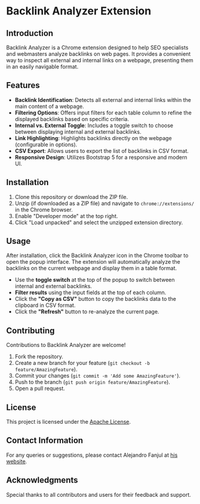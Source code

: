 # Backlink Analyzer Extension

## Introduction
Backlink Analyzer is a Chrome extension designed to help SEO specialists and webmasters analyze backlinks on web pages. It provides a convenient way to inspect all external and internal links on a webpage, presenting them in an easily navigable format.

## Features
- **Backlink Identification**: Detects all external and internal links within the main content of a webpage.
- **Filtering Options**: Offers input filters for each table column to refine the displayed backlinks based on specific criteria.
- **Internal vs. External Toggle**: Includes a toggle switch to choose between displaying internal and external backlinks.
- **Link Highlighting**: Highlights backlinks directly on the webpage (configurable in options).
- **CSV Export**: Allows users to export the list of backlinks in CSV format.
- **Responsive Design**: Utilizes Bootstrap 5 for a responsive and modern UI.

## Installation
1. Clone this repository or download the ZIP file.
2. Unzip (if downloaded as a ZIP file) and navigate to `chrome://extensions/` in the Chrome browser.
3. Enable "Developer mode" at the top right.
4. Click "Load unpacked" and select the unzipped extension directory.

## Usage
After installation, click the Backlink Analyzer icon in the Chrome toolbar to open the popup interface. The extension will automatically analyze the backlinks on the current webpage and display them in a table format.

- Use the **toggle switch** at the top of the popup to switch between internal and external backlinks.
- **Filter results** using the input fields at the top of each column.
- Click the **"Copy as CSV"** button to copy the backlinks data to the clipboard in CSV format.
- Click the **"Refresh"** button to re-analyze the current page.

## Contributing
Contributions to Backlink Analyzer are welcome!

1. Fork the repository.
2. Create a new branch for your feature (`git checkout -b feature/AmazingFeature`).
3. Commit your changes (`git commit -m 'Add some AmazingFeature'`).
4. Push to the branch (`git push origin feature/AmazingFeature`).
5. Open a pull request.

## License
This project is licensed under the [Apache License](LICENSE.md).

## Contact Information
For any queries or suggestions, please contact Alejandro Fanjul at [his website](https://www.alejandrofanjul.com).

## Acknowledgments
Special thanks to all contributors and users for their feedback and support.
